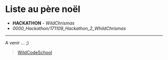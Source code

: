# Liste au père noël
- **HACKATHON** - *WildChrismas*
- *0000_Hackathon/171109_Hackathon_2_WhildChrismas*
----

A venir ... ;)

> [WildCodeSchool](https://wildcodeschool.fr/)

